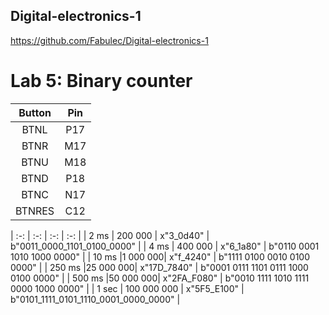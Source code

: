 ## Digital-electronics-1

https://github.com/Fabulec/Digital-electronics-1

# Lab 5: Binary counter

| Button | Pin | 
| :-:    | :-: | 
| BTNL   | P17 | 
| BTNR   | M17 |
| BTNU   | M18 | 
| BTND   | P18 | 
| BTNC   | N17 | 
| BTNRES | C12 |



| :-: | :-: | :-: | :-: |
   | 2&nbsp;ms | 200 000 | x"3_0d40" | b"0011_0000_1101_0100_0000" |
   | 4&nbsp;ms | 400 000 | x"6_1a80" | b"0110 0001 1010 1000 0000" |
   | 10&nbsp;ms |1 000 000| x"f_4240" | b"1111 0100 0010 0100 0000" |
   | 250&nbsp;ms |25 000 000| x"17D_7840" | b"0001 0111 1101 0111 1000 0100 0000" |
   | 500&nbsp;ms |50 000 000| x"2FA_F080" | b"0010 1111 1010 1111 0000 1000 0000" |
   | 1&nbsp;sec | 100 000 000 | x"5F5_E100" | b"0101_1111_0101_1110_0001_0000_0000" |